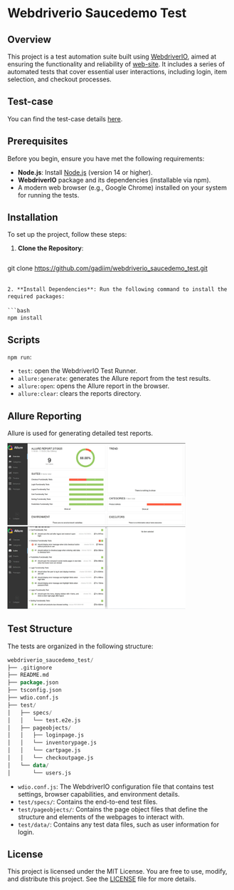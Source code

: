 # Webdriverio Saucedemo Test

## Overview

This project is a test automation suite built using [WebdriverIO](https://webdriver.io/), aimed at ensuring the functionality and reliability of [web-site](https://www.saucedemo.com/). It includes a series of automated tests that cover essential user interactions, including login, item selection, and checkout processes.

## Test-case

You can find the test-case details [here](https://testluxequality.sharepoint.com/:x:/s/Mentors/EdKKAdQM7uRGgdG-zFoeXdEBYSo3Gg_YRlAX6WaC1imLuQ?rtime=1buvryJG3Ug).

## Prerequisites

Before you begin, ensure you have met the following requirements:

- **Node.js**: Install [Node.js](https://nodejs.org/) (version 14 or higher).
- **WebdriverIO** package and its dependencies (installable via npm).
- A modern web browser (e.g., Google Chrome) installed on your system for running the tests.

## Installation

To set up the project, follow these steps:

1. **Clone the Repository**:

   ```bash
  git clone https://github.com/gadiim/webdriverio_saucedemo_test.git
   ```

2. **Install Dependencies**: Run the following command to install the required packages:
   
   ```bash
   npm install
   ```

## Scripts

`npm run`:

- `test`: open the WebdriverIO Test Runner.
- `allure:generate`: generates the Allure report from the test results.
- `allure:open`: opens the Allure report in the browser.
- `allure:clear`: clears the reports directory.

## Allure Reporting

Allure is used for generating detailed test reports.

<img src=".images/allure_report_overview.jpg" width="400"/>  <img src=".images/allure_report_suites.jpg" width="400"/>

## Test Structure

The tests are organized in the following structure:
   ```sql
webdriverio_saucedemo_test/
├── .gitignore
├── README.md
├── package.json
├── tsconfig.json
├── wdio.conf.js
├── test/
│   ├── specs/
│   │   └── test.e2e.js
│   ├── pageobjects/
│   │   ├── loginpage.js
│   │   └── inventorypage.js
│   │   └── cartpage.js
│   │   └── checkoutpage.js
│   └── data/
│       └── users.js
```
* `wdio.conf.js`: The WebdriverIO configuration file that contains test settings, browser capabilities, and environment details.
* `test/specs/`: Contains the end-to-end test files.
* `test/pageobjects/`: Contains the page object files that define the structure and elements of the webpages to interact with.
* `test/data/`: Contains any test data files, such as user information for login.

## License

This project is licensed under the MIT License. You are free to use, modify, and distribute this project. See the [LICENSE](./LICENSE.txt) file for more details.